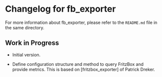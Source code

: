 # Changelog for fb_exporter

For more information about fb_exporter, please refer to the `README.md` file in
the same directory.

## Work in Progress

* Initial version.

* Define configuration structure and method to query FritzBox and provide
  metrics. This is based on [fritzbox\_exporter] of Patrick Dreker.

[fritzbox_exporter]: https://github.com/pdreker/fritzbox_exporter

